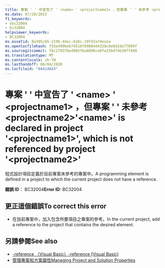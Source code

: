 ```yaml
---
title: 專案 ' ' 中宣告了 ' <name> ' <projectname1> ，但專案 ' ' 未參考 <projectname2>
ms.date: 07/20/2015
f1_keywords:
- vbc32004
- bc32004
helpviewer_keywords:
- BC32004
ms.assetid: 8a305cb5-219b-44ac-b16c-29f42af4ea1a
ms.openlocfilehash: f55e490beb74518769884d4328c8e842de77099f
ms.sourcegitcommit: f8c270376ed905f6a8896ce0fe25b4f4b38ff498
ms.translationtype: MT
ms.contentlocale: zh-TW
ms.lasthandoff: 06/04/2020
ms.locfileid: "84414643"
---
```

# <a name="name-is-declared-in-project-projectname1-which-is-not-referenced-by-project-projectname2"></a><span data-ttu-id="7268d-102">專案 ' ' 中宣告了 ' \<name> ' \<projectname1> ，但專案 ' ' 未參考 \<projectname2></span><span class="sxs-lookup"><span data-stu-id="7268d-102">'\<name>' is declared in project '\<projectname1>', which is not referenced by project '\<projectname2>'</span></span>
<span data-ttu-id="7268d-103">程式設計項目定義於目前專案未參考的專案中。</span><span class="sxs-lookup"><span data-stu-id="7268d-103">A programming element is defined in a project to which the current project does not have a reference.</span></span>  
  
 <span data-ttu-id="7268d-104">**錯誤 ID︰** BC32004</span><span class="sxs-lookup"><span data-stu-id="7268d-104">**Error ID:** BC32004</span></span>  
  
## <a name="to-correct-this-error"></a><span data-ttu-id="7268d-105">更正這個錯誤</span><span class="sxs-lookup"><span data-stu-id="7268d-105">To correct this error</span></span>  
  
- <span data-ttu-id="7268d-106">在目前專案中，加入包含所要項目之專案的參考。</span><span class="sxs-lookup"><span data-stu-id="7268d-106">In the current project, add a reference to the project that contains the desired element.</span></span>  
  
## <a name="see-also"></a><span data-ttu-id="7268d-107">另請參閱</span><span class="sxs-lookup"><span data-stu-id="7268d-107">See also</span></span>

- [<span data-ttu-id="7268d-108">-reference （Visual Basic）</span><span class="sxs-lookup"><span data-stu-id="7268d-108">-reference (Visual Basic)</span></span>](../reference/command-line-compiler/reference.md)
- [<span data-ttu-id="7268d-109">管理專案和方案屬性</span><span class="sxs-lookup"><span data-stu-id="7268d-109">Managing Project and Solution Properties</span></span>](/visualstudio/ide/managing-project-and-solution-properties)
